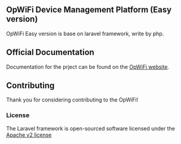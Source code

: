 ## OpWiFi Device Management Platform (Easy version)

OpWiFi Easy version is base on laravel framework, write by php.

## Official Documentation

Documentation for the prject can be found on the [OpWiFi website](http://superwrt.com/wiki/opwifi).

## Contributing

Thank you for considering contributing to the OpWiFi! 

### License

The Laravel framework is open-sourced software licensed under the [Apache v2 license](http://www.apache.org/licenses/LICENSE-2.0)
